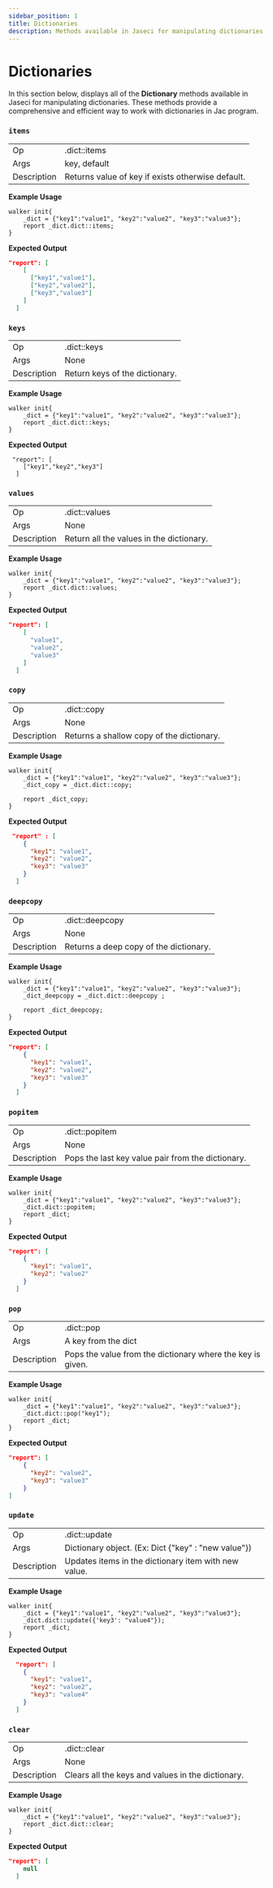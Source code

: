 ```yaml
---
sidebar_position: 1
title: Dictionaries
description: Methods available in Jaseci for manipulating dictionaries.
---
```


# Dictionaries

In this section below, displays all of the **Dictionary** methods available in Jaseci for manipulating dictionaries. These methods provide a comprehensive and efficient way to work with dictionaries in Jac program.

### `items`


|             |                                                   |
| ----------- | ------------------------------------------------- |
| Op          | .dict::items                                      |
| Args        | key, default                                      |
| Description | Returns value of key if exists otherwise default. |


**Example Usage**

```jac
walker init{
    _dict = {"key1":"value1", "key2":"value2", "key3":"value3"};
    report _dict.dict::items;
}
```

**Expected Output**
```json
"report": [
    [
      ["key1","value1"],
      ["key2","value2"],
      ["key3","value3"]
    ]
  ]
```
### `keys`

|             |                                |
| ----------- | ------------------------------ |
| Op          | .dict::keys                    |
| Args        | None                           |
| Description | Return keys of the dictionary. |

**Example Usage**

```jac
walker init{
    _dict = {"key1":"value1", "key2":"value2", "key3":"value3"};
    report _dict.dict::keys;
}
```

**Expected Output**

```jac
 "report": [
    ["key1","key2","key3"]
  ]
```

### `values`

|             |                                          |
| ----------- | ---------------------------------------- |
| Op          | .dict::values                            |
| Args        | None                                     |
| Description | Return all the values in the dictionary. |

**Example Usage**

```jac
walker init{
    _dict = {"key1":"value1", "key2":"value2", "key3":"value3"};
    report _dict.dict::values;
}
```

**Expected Output**

```json
"report": [
    [
      "value1",
      "value2",
      "value3"
    ]
  ]
```

### `copy`

|             |                                           |
| ----------- | ----------------------------------------- |
| Op          | .dict::copy                               |
| Args        | None                                      |
| Description | Returns a shallow copy of the dictionary. |

**Example Usage**

```jac
walker init{
    _dict = {"key1":"value1", "key2":"value2", "key3":"value3"};
    _dict_copy = _dict.dict::copy;

    report _dict_copy;
}
```
**Expected Output**

```json
 "report" : [
    {
      "key1": "value1",
      "key2": "value2",
      "key3": "value3"
    }
  ]
```

### `deepcopy`

|             |                                        |
| ----------- | -------------------------------------- |
| Op          | .dict::deepcopy                        |
| Args        | None                                   |
| Description | Returns a deep copy of the dictionary. |

**Example Usage**

```jac
walker init{
    _dict = {"key1":"value1", "key2":"value2", "key3":"value3"};
    _dict_deepcopy = _dict.dict::deepcopy ;

    report _dict_deepcopy;
}
```

**Expected Output**

```json
"report": [
    {
      "key1": "value1",
      "key2": "value2",
      "key3": "value3"
    }
  ]
```

### `popitem`

|             |                                                   |
| ----------- | ------------------------------------------------- |
| Op          | .dict::popitem                                    |
| Args        | None                                              |
| Description | Pops the last key value pair from the dictionary. |


**Example Usage**

```jac
walker init{
    _dict = {"key1":"value1", "key2":"value2", "key3":"value3"};
    _dict.dict::popitem;
    report _dict;
}
```

**Expected Output**

```json
"report": [
    {
      "key1": "value1",
      "key2": "value2"
    }
  ]
```

### `pop`

|             |                                                            |
| ----------- | ---------------------------------------------------------- |
| Op          | .dict::pop                                                 |
| Args        | A key from the dict                                        |
| Description | Pops the value from the dictionary where the key is given. |

**Example Usage**

```jac
walker init{
    _dict = {"key1":"value1", "key2":"value2", "key3":"value3"};
    _dict.dict::pop("key1");
    report _dict;
}
```

**Expected Output**

```json
"report": [
    {
      "key2": "value2",
      "key3": "value3"
    }
]
```

### `update`

|             |                                                      |
| ----------- | ---------------------------------------------------- |
| Op          | .dict::update                                        |
| Args        | Dictionary object. (Ex: Dict {"key" : "new value"})  |
| Description | Updates items in the dictionary item with new value. |

**Example Usage**

```jac
walker init{
    _dict = {"key1":"value1", "key2":"value2", "key3":"value3"};
    _dict.dict::update({'key3': "value4"});
    report _dict;
}
```

**Expected Output**

```json
  "report": [
    {
      "key1": "value1",
      "key2": "value2",
      "key3": "value4"
    }
  ]
```


### `clear`

|             |                                                   |
| ----------- | ------------------------------------------------- |
| Op          | .dict::clear                                      |
| Args        | None                                              |
| Description | Clears all the keys and values in the dictionary. |

**Example Usage**

```jac
walker init{
    _dict = {"key1":"value1", "key2":"value2", "key3":"value3"};
    report _dict.dict::clear;
}
```

**Expected Output**

```json
"report": [
    null
  ]
```